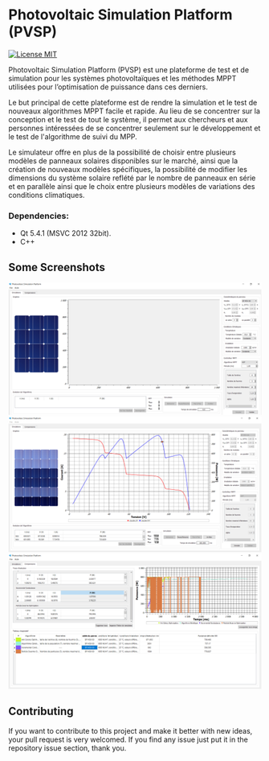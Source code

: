# Photovoltaic Simulation Platform (PVSP)

[![License MIT](https://img.shields.io/badge/license-MIT-blue.svg)](LICENSE)

Photovoltaic Simulation Platform (PVSP) est une plateforme de test et de simulation
pour les systèmes photovoltaïques et les méthodes MPPT utilisées pour l’optimisation de
puissance dans ces derniers.

Le but principal de cette plateforme est de rendre la simulation et le test de nouveaux
algorithmes MPPT facile et rapide. Au lieu de se concentrer sur la conception et le test de
tout le système, il permet aux chercheurs et aux personnes intéressées de se concentrer
seulement sur le développement et le test de l'algorithme de suivi du MPP.

Le simulateur offre en plus de la possibilité de choisir entre plusieurs modèles de
panneaux solaires disponibles sur le marché, ainsi que la création de nouveaux modèles
spécifiques, la possibilité de modifier les dimensions du système solaire reflété par le
nombre de panneaux en série et en parallèle ainsi que le choix entre plusieurs modèles de
variations des conditions climatiques.

### Dependencies:
- Qt 5.4.1 (MSVC 2012 32bit).
- C++

## Some Screenshots
![img connection](screenshots/Capture1.png)
![img connection](screenshots/Capture2.png)
![img connection](screenshots/Capture3.png)

## Contributing
If you want to contribute to this project and make it better with new ideas, your pull request is very welcomed.
If you find any issue just put it in the repository issue section, thank you.
